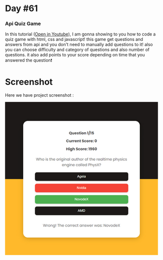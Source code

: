 # Day #61

### Api Quiz Game
In this tutorial ([Open in Youtube](https://youtu.be/so_FzCUMlf0)),  I am gonna showing to you how to code a quiz game with html, css and javascript! this game get questions and answers from api and you don't need to manually add questions to it! also you can choose difficulty and category of questions and also number of questions. it also add points to your score depending on time that you answered the question❗️

# Screenshot
Here we have project screenshot :

![screenshot](screenshot.jpg)